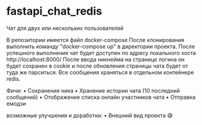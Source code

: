 # fastapi_chat_redis
Чат для двух или нескольких пользователей

В репозитории имеется файл docker-compose
После клонирования выполнить команду "docker-compose up" в директории проекта. 
После успешного выполнения чат будет доступен по адресу локального хоста http://localhost:8000/
После ввода никнейма на странице логина он будет сохранен в cookie и после обновления страницы чата будет от туда же парситься.
Все сообщения храняться в отдельном контейнере redis.

Фичи: 
  • Сохранение ника
  • Хранение истории чата (10 последний сообщений)
  • Отображение списка онлайн участников чата
  • Отправка емодзи

возможные улучшения и доработки:
  • Внешний вид проекта 😅

